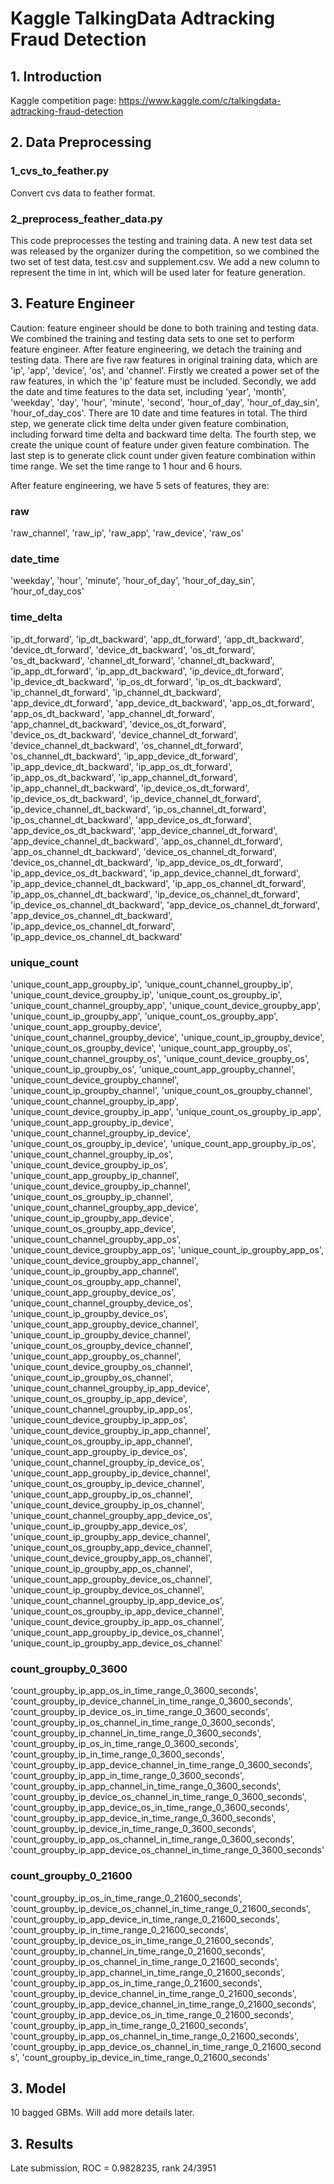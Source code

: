 # Kaggle TalkingData Adtracking Fraud Detection

## 1. Introduction
Kaggle competition page:
https://www.kaggle.com/c/talkingdata-adtracking-fraud-detection

## 2. Data Preprocessing
### 1_cvs_to_feather.py
Convert cvs data to feather format.
### 2_preprocess_feather_data.py
This code preprocesses the testing and training data. A new test data set was released by the organizer during the competition, so we combined the two set of test data, test.csv and supplement.csv. We add a new column to represent the time in int, which will be used later for feature generation. 

## 3. Feature Engineer
Caution: feature engineer should be done to both training and testing data. We combined the training and testing data sets to one set to perform feature engineer. After feature engineering, we detach the training and testing data. There are five raw features in original training data, which are 'ip', 'app', 'device', 'os', and 'channel'. Firstly we created a power set of the raw features, in which the 'ip' feature must be included. Secondly, we add the date and time features to the data set, including 'year', 'month', 'weekday', 'day', 'hour', 'minute', 'second', 'hour_of_day', 'hour_of_day_sin', 'hour_of_day_cos'. There are 10 date and time features in total. The third step, we generate click time delta under given feature combination, including forward time delta and backward time delta. The fourth step, we create the unique count of feature under given feature combination. The last step is to generate click count under given feature combination within time range. We set the time range to 1 hour and 6 hours.

After feature engineering, we have 5 sets of features, they are:

### raw
'raw_channel', 'raw_ip', 'raw_app', 'raw_device', 'raw_os'

### date_time
'weekday', 'hour', 'minute', 'hour_of_day', 'hour_of_day_sin', 'hour_of_day_cos'

### time_delta
'ip_dt_forward', 'ip_dt_backward', 'app_dt_forward', 'app_dt_backward', 'device_dt_forward', 'device_dt_backward', 'os_dt_forward', 'os_dt_backward', 'channel_dt_forward', 'channel_dt_backward', 'ip_app_dt_forward', 'ip_app_dt_backward', 'ip_device_dt_forward', 'ip_device_dt_backward', 'ip_os_dt_forward', 'ip_os_dt_backward', 'ip_channel_dt_forward', 'ip_channel_dt_backward', 'app_device_dt_forward', 'app_device_dt_backward', 'app_os_dt_forward', 'app_os_dt_backward', 'app_channel_dt_forward', 'app_channel_dt_backward', 'device_os_dt_forward', 'device_os_dt_backward', 'device_channel_dt_forward', 'device_channel_dt_backward', 'os_channel_dt_forward', 'os_channel_dt_backward', 'ip_app_device_dt_forward', 'ip_app_device_dt_backward', 'ip_app_os_dt_forward', 'ip_app_os_dt_backward', 'ip_app_channel_dt_forward', 'ip_app_channel_dt_backward', 'ip_device_os_dt_forward', 'ip_device_os_dt_backward', 'ip_device_channel_dt_forward', 'ip_device_channel_dt_backward', 'ip_os_channel_dt_forward', 'ip_os_channel_dt_backward', 'app_device_os_dt_forward', 'app_device_os_dt_backward', 'app_device_channel_dt_forward', 'app_device_channel_dt_backward', 'app_os_channel_dt_forward', 'app_os_channel_dt_backward', 'device_os_channel_dt_forward', 'device_os_channel_dt_backward', 'ip_app_device_os_dt_forward', 'ip_app_device_os_dt_backward', 'ip_app_device_channel_dt_forward', 'ip_app_device_channel_dt_backward', 'ip_app_os_channel_dt_forward', 'ip_app_os_channel_dt_backward', 'ip_device_os_channel_dt_forward', 'ip_device_os_channel_dt_backward', 'app_device_os_channel_dt_forward', 'app_device_os_channel_dt_backward', 'ip_app_device_os_channel_dt_forward', 'ip_app_device_os_channel_dt_backward'

### unique_count
'unique_count_app_groupby_ip', 'unique_count_channel_groupby_ip', 'unique_count_device_groupby_ip', 'unique_count_os_groupby_ip', 'unique_count_channel_groupby_app', 'unique_count_device_groupby_app', 'unique_count_ip_groupby_app', 'unique_count_os_groupby_app', 'unique_count_app_groupby_device', 'unique_count_channel_groupby_device', 'unique_count_ip_groupby_device', 'unique_count_os_groupby_device', 'unique_count_app_groupby_os', 'unique_count_channel_groupby_os', 'unique_count_device_groupby_os', 'unique_count_ip_groupby_os', 'unique_count_app_groupby_channel', 'unique_count_device_groupby_channel', 'unique_count_ip_groupby_channel', 'unique_count_os_groupby_channel', 'unique_count_channel_groupby_ip_app', 'unique_count_device_groupby_ip_app', 'unique_count_os_groupby_ip_app', 'unique_count_app_groupby_ip_device', 'unique_count_channel_groupby_ip_device', 'unique_count_os_groupby_ip_device', 'unique_count_app_groupby_ip_os', 'unique_count_channel_groupby_ip_os', 'unique_count_device_groupby_ip_os', 'unique_count_app_groupby_ip_channel', 'unique_count_device_groupby_ip_channel', 'unique_count_os_groupby_ip_channel', 'unique_count_channel_groupby_app_device', 'unique_count_ip_groupby_app_device', 'unique_count_os_groupby_app_device', 'unique_count_channel_groupby_app_os', 'unique_count_device_groupby_app_os', 'unique_count_ip_groupby_app_os', 'unique_count_device_groupby_app_channel', 'unique_count_ip_groupby_app_channel', 'unique_count_os_groupby_app_channel', 'unique_count_app_groupby_device_os', 'unique_count_channel_groupby_device_os', 'unique_count_ip_groupby_device_os', 'unique_count_app_groupby_device_channel', 'unique_count_ip_groupby_device_channel', 'unique_count_os_groupby_device_channel', 'unique_count_app_groupby_os_channel', 'unique_count_device_groupby_os_channel', 'unique_count_ip_groupby_os_channel', 'unique_count_channel_groupby_ip_app_device', 'unique_count_os_groupby_ip_app_device', 'unique_count_channel_groupby_ip_app_os', 'unique_count_device_groupby_ip_app_os', 'unique_count_device_groupby_ip_app_channel', 'unique_count_os_groupby_ip_app_channel', 'unique_count_app_groupby_ip_device_os', 'unique_count_channel_groupby_ip_device_os', 'unique_count_app_groupby_ip_device_channel', 'unique_count_os_groupby_ip_device_channel', 'unique_count_app_groupby_ip_os_channel', 'unique_count_device_groupby_ip_os_channel', 'unique_count_channel_groupby_app_device_os', 'unique_count_ip_groupby_app_device_os', 'unique_count_ip_groupby_app_device_channel', 'unique_count_os_groupby_app_device_channel', 'unique_count_device_groupby_app_os_channel', 'unique_count_ip_groupby_app_os_channel', 'unique_count_app_groupby_device_os_channel', 'unique_count_ip_groupby_device_os_channel', 'unique_count_channel_groupby_ip_app_device_os', 'unique_count_os_groupby_ip_app_device_channel', 'unique_count_device_groupby_ip_app_os_channel', 'unique_count_app_groupby_ip_device_os_channel', 'unique_count_ip_groupby_app_device_os_channel'

### count_groupby_0_3600
'count_groupby_ip_app_os_in_time_range_0_3600_seconds',
 'count_groupby_ip_device_channel_in_time_range_0_3600_seconds',
 'count_groupby_ip_device_os_in_time_range_0_3600_seconds',
 'count_groupby_ip_os_channel_in_time_range_0_3600_seconds',
 'count_groupby_ip_channel_in_time_range_0_3600_seconds',
 'count_groupby_ip_os_in_time_range_0_3600_seconds',
 'count_groupby_ip_in_time_range_0_3600_seconds',
 'count_groupby_ip_app_device_channel_in_time_range_0_3600_seconds',
 'count_groupby_ip_app_in_time_range_0_3600_seconds',
 'count_groupby_ip_app_channel_in_time_range_0_3600_seconds',
 'count_groupby_ip_device_os_channel_in_time_range_0_3600_seconds',
 'count_groupby_ip_app_device_os_in_time_range_0_3600_seconds',
 'count_groupby_ip_app_device_in_time_range_0_3600_seconds',
 'count_groupby_ip_device_in_time_range_0_3600_seconds',
 'count_groupby_ip_app_os_channel_in_time_range_0_3600_seconds',
 'count_groupby_ip_app_device_os_channel_in_time_range_0_3600_seconds'
 
 ### count_groupby_0_21600
 'count_groupby_ip_os_in_time_range_0_21600_seconds',
 'count_groupby_ip_device_os_channel_in_time_range_0_21600_seconds',
 'count_groupby_ip_app_device_in_time_range_0_21600_seconds',
 'count_groupby_ip_in_time_range_0_21600_seconds',
 'count_groupby_ip_device_os_in_time_range_0_21600_seconds',
 'count_groupby_ip_channel_in_time_range_0_21600_seconds',
 'count_groupby_ip_os_channel_in_time_range_0_21600_seconds',
 'count_groupby_ip_app_channel_in_time_range_0_21600_seconds',
 'count_groupby_ip_app_os_in_time_range_0_21600_seconds',
 'count_groupby_ip_device_channel_in_time_range_0_21600_seconds',
 'count_groupby_ip_app_device_channel_in_time_range_0_21600_seconds',
 'count_groupby_ip_app_device_os_in_time_range_0_21600_seconds',
 'count_groupby_ip_app_in_time_range_0_21600_seconds',
 'count_groupby_ip_app_os_channel_in_time_range_0_21600_seconds',
 'count_groupby_ip_app_device_os_channel_in_time_range_0_21600_seconds',
 'count_groupby_ip_device_in_time_range_0_21600_seconds'
 
 

## 3. Model
10 bagged GBMs. Will add more details later.

## 3. Results
Late submission, ROC = 0.9828235, rank 24/3951
